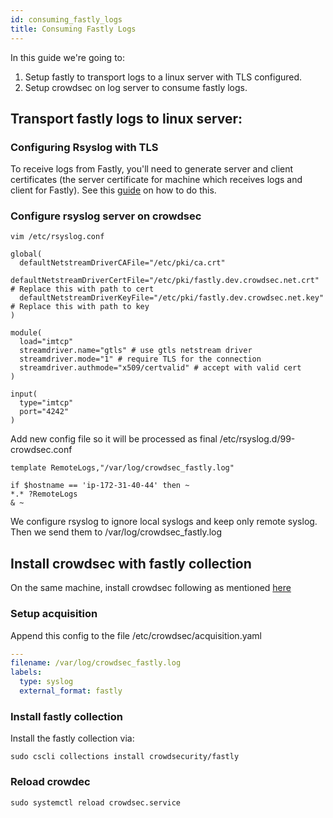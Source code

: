 ```yaml
---
id: consuming_fastly_logs
title: Consuming Fastly Logs
---
```


In this guide we're going to:

 1. Setup fastly to transport logs to a linux server with TLS configured.
 2. Setup crowdsec on log server to consume fastly logs.


## Transport fastly logs to linux server:

### Configuring Rsyslog with TLS
To receive logs from Fastly, you'll need to generate server and client certificates (the server certificate for machine which receives logs and client for Fastly). See this [guide](https://www.rsyslog.com/doc/master/tutorials/tls.html#setting-up-the-system) on how to do this.



### Configure rsyslog server on crowdsec

```shell
vim /etc/rsyslog.conf
```

```vcl
global(
  defaultNetstreamDriverCAFile="/etc/pki/ca.crt"
  defaultNetstreamDriverCertFile="/etc/pki/fastly.dev.crowdsec.net.crt" # Replace this with path to cert
  defaultNetstreamDriverKeyFile="/etc/pki/fastly.dev.crowdsec.net.key" # Replace this with path to key
)

module(
  load="imtcp"
  streamdriver.name="gtls" # use gtls netstream driver
  streamdriver.mode="1" # require TLS for the connection
  streamdriver.authmode="x509/certvalid" # accept with valid cert  
)

input(
  type="imtcp"
  port="4242"
)
```

Add new config file so it will be processed as final /etc/rsyslog.d/99-crowdsec.conf

```
template RemoteLogs,"/var/log/crowdsec_fastly.log"

if $hostname == 'ip-172-31-40-44' then ~
*.* ?RemoteLogs
& ~
```

We configure rsyslog to ignore local syslogs and keep only remote syslog. Then we send them to /var/log/crowdsec_fastly.log


## Install crowdsec with fastly collection

On the same machine, install crowdsec following as mentioned [here](/getting_started/install.mdx)

### Setup  acquisition

Append this config to the file /etc/crowdsec/acquisition.yaml

```yaml
---
filename: /var/log/crowdsec_fastly.log
labels:
  type: syslog
  external_format: fastly
```

### Install fastly collection

Install  the fastly collection via:

```shell
sudo cscli collections install crowdsecurity/fastly
```

### Reload crowdec
```
sudo systemctl reload crowdsec.service
```